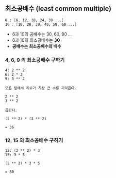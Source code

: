 ## 최소공배수 (least common multiple)

```
6 : [6, 12, 18, 24, 30 ...]
10 : [10, 20, 30, 40, 50, 60 ...]
```

* 6과 10의 공배수는 30, 60, 90 ...
* 6과 10의 최소공배수는 **30**
* **공배수는 최소공배수의 배수**

### 4, 6, 9 의 최소공배수 구하기

```
4: 2 ** 2
6: 2 * 3
9: 3 ** 2

모든 밑에서 지수가 가장 큰 수를 가져온다.

2 ** 2
3 ** 2

곱한다. 

(2 ** 2) * (3 ** 2)

= 36
```

### 12, 15 의 최소공배수 구하기

```
12: (2 ** 2) * 3
15: 3 * 5

(2 ** 2) * 3 * 5

= 60
```

